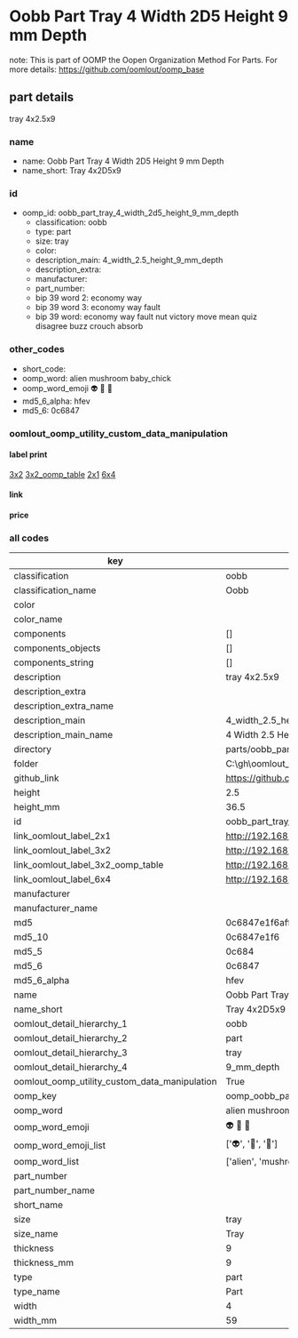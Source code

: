 # Oobb Part Tray 4 Width 2D5 Height 9 mm Depth  

note: This is part of OOMP the Oopen Organization Method For Parts. For more details: https://github.com/oomlout/oomp_base

##  part details
  



tray 4x2.5x9



### name
* name: Oobb Part Tray 4 Width 2D5 Height 9 mm Depth
* name_short: Tray 4x2D5x9 
### id
* oomp_id: oobb_part_tray_4_width_2d5_height_9_mm_depth
  * classification: oobb
  * type: part
  * size: tray
  * color: 
  * description_main: 4_width_2.5_height_9_mm_depth
  * description_extra: 
  * manufacturer: 
  * part_number: 
  * bip 39 word 2: economy way
  * bip 39 word 3: economy way fault
  * bip 39 word: economy way fault nut victory move mean quiz disagree buzz crouch absorb

### other_codes
* short_code: 
* oomp_word: alien mushroom baby_chick
* oomp_word_emoji :alien: :mushroom: :baby_chick:
* md5_6_alpha: hfev
* md5_6: 0c6847






### oomlout_oomp_utility_custom_data_manipulation
#### label print
[3x2](http://192.168.1.245:1112/?label=oomp%20hfev)
[3x2_oomp_table](http://192.168.1.108:1112/?label=oomp%20hfev)
[2x1](http://192.168.1.242:1112/?label=oomp%20hfev)
[6x4](http://192.168.1.55:1112/?label=oomp%20hfev)    

#### link

                              

#### price







### all codes 
| key | value |  
| --- | --- |  
| classification | oobb |  
| classification_name | Oobb |  
| color |  |  
| color_name |  |  
| components | [] |  
| components_objects | [] |  
| components_string | [] |  
| description | tray 4x2.5x9 |  
| description_extra |  |  
| description_extra_name |  |  
| description_main | 4_width_2.5_height_9_mm_depth |  
| description_main_name | 4 Width 2.5 Height 9 mm Depth |  
| directory | parts/oobb_part_tray_4_width_2d5_height_9_mm_depth |  
| folder | C:\gh\oomlout_oobb_version_4_generated_parts\parts\oobb_part_tray_4_width_2d5_height_9_mm_depth |  
| github_link | https://github.com/oomlout/oomlout_oomp_part_src/tree/main/parts/oobb_part_tray_4_width_2d5_height_9_mm_depth |  
| height | 2.5 |  
| height_mm | 36.5 |  
| id | oobb_part_tray_4_width_2d5_height_9_mm_depth |  
| link_oomlout_label_2x1 | http://192.168.1.242:1112/?label=oomp%20hfev |  
| link_oomlout_label_3x2 | http://192.168.1.245:1112/?label=oomp%20hfev |  
| link_oomlout_label_3x2_oomp_table | http://192.168.1.108:1112/?label=oomp%20hfev |  
| link_oomlout_label_6x4 | http://192.168.1.55:1112/?label=oomp%20hfev |  
| manufacturer |  |  
| manufacturer_name |  |  
| md5 | 0c6847e1f6aff13a4379d97aa7fe0231 |  
| md5_10 | 0c6847e1f6 |  
| md5_5 | 0c684 |  
| md5_6 | 0c6847 |  
| md5_6_alpha | hfev |  
| name | Oobb Part Tray 4 Width 2D5 Height 9 mm Depth |  
| name_short | Tray 4x2D5x9  |  
| oomlout_detail_hierarchy_1 | oobb |  
| oomlout_detail_hierarchy_2 | part |  
| oomlout_detail_hierarchy_3 | tray |  
| oomlout_detail_hierarchy_4 | 9_mm_depth |  
| oomlout_oomp_utility_custom_data_manipulation | True |  
| oomp_key | oomp_oobb_part_tray_4_width_2d5_height_9_mm_depth |  
| oomp_word | alien mushroom baby_chick |  
| oomp_word_emoji | :alien: :mushroom: :baby_chick: |  
| oomp_word_emoji_list | [':alien:', ':mushroom:', ':baby_chick:'] |  
| oomp_word_list | ['alien', 'mushroom', 'baby_chick'] |  
| part_number |  |  
| part_number_name |  |  
| short_name |  |  
| size | tray |  
| size_name | Tray |  
| thickness | 9 |  
| thickness_mm | 9 |  
| type | part |  
| type_name | Part |  
| width | 4 |  
| width_mm | 59 |  
